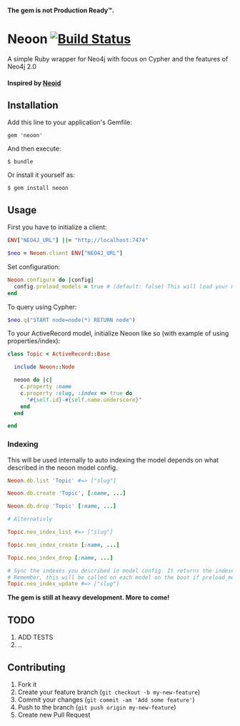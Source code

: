 **The gem is not Production Ready™.**

# Neoon [![Build Status](https://travis-ci.org/amrnt/neoon.png?branch=master)](https://travis-ci.org/amrnt/neoon)

A simple Ruby wrapper for Neo4j with focus on Cypher and the features of Neo4j 2.0

#### Inspired by [Neoid](https://github.com/elado/neoid)

## Installation

Add this line to your application's Gemfile:

    gem 'neoon'

And then execute:

    $ bundle

Or install it yourself as:

    $ gem install neoon

## Usage

First you have to initialize  a client:

```ruby
ENV["NEO4J_URL"] ||= "http://localhost:7474"

$neo = Neoon.client ENV["NEO4J_URL"]
```

Set configuration:

```ruby
Neoon.configure do |config|
  config.preload_models = true # (default: false) This will load your models — so to update the indexes at the (Rails) boot
end
```

To query using Cypher:

```ruby
$neo.q("START node=node(*) RETURN node")
```

To your ActiveRecord model, initialize Neoon like so (with example of using properties/index):

```ruby
class Topic < ActiveRecord::Base

  include Neoon::Node

  neoon do |c|
    c.property :name
    c.property :slug, :index => true do
      "#{self.id}-#{self.name.underscore}"
    end
  end

end
```

### Indexing

This will be used internally to auto indexing the model depends on what described in the neoon model config.

```ruby
Neoon.db.list 'Topic' #=> ["slug"]

Neoon.db.create 'Topic', [:name, ...]

Neoon.db.drop 'Topic' [:name, ...]

# Alternativly

Topic.neo_index_list #=> ["slug"]

Topic.neo_index_create [:name, ...]

Topic.neo_index_drop [:name, ...]

# Sync the indexes you described in model config. It returns the indexed fields.
# Remember, this will be called on each model on the boot if preload_models set to true.
Topic.neo_index_update #=> ["slug"]
```

**The gem is still at heavy development. More to come!**

## TODO

1. ADD TESTS
2. ..

## Contributing

1. Fork it
2. Create your feature branch (`git checkout -b my-new-feature`)
3. Commit your changes (`git commit -am 'Add some feature'`)
4. Push to the branch (`git push origin my-new-feature`)
5. Create new Pull Request
